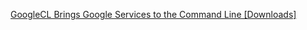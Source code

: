 ---
layout: post
wordpress_id: 679
wordpress_url: http://noesbueno.com/archives/679
date: '2010-06-18 19:00:36 -0500'
date_gmt: '2010-06-19 00:00:36 -0500'
body: |
  <p><a href="http://lifehacker.com/5567258/googlecl-brings-google-services-to-the-command-line">GoogleCL Brings Google Services to the Command Line [Downloads]</a></p>
---